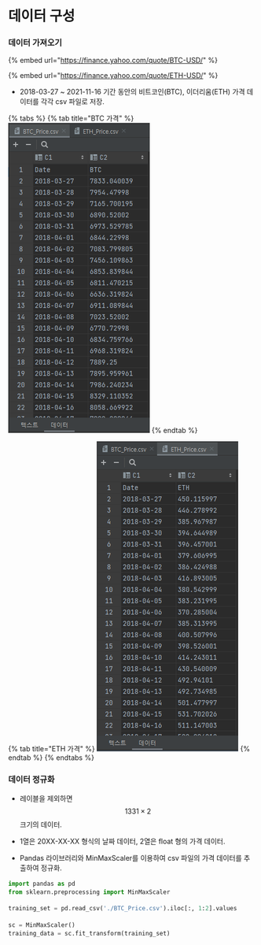 # 데이터 구성

### 데이터 가져오기&#x20;

{% embed url="https://finance.yahoo.com/quote/BTC-USD/" %}

{% embed url="https://finance.yahoo.com/quote/ETH-USD/" %}

* 2018-03-27 \~ 2021-11-16 기간 동안의 비트코인(BTC), 이더리움(ETH) 가격 데이터를 각각 csv 파일로 저장.&#x20;

{% tabs %}
{% tab title="BTC 가격" %}
![](../../../.gitbook/assets/01.PNG)
{% endtab %}

{% tab title="ETH 가격" %}
![](../../../.gitbook/assets/02.PNG)
{% endtab %}
{% endtabs %}



### 데이터 정규화&#x20;

* 레이블을 제외하면 $$1331 \times 2$$ 크기의 데이터.&#x20;
* 1열은 20XX-XX-XX 형식의 날짜 데이터, 2열은 float 형의 가격 데이터.&#x20;



* Pandas 라이브러리와 MinMaxScaler를 이용하여 csv 파일의 가격 데이터를 추출하여 정규화.

```python
import pandas as pd
from sklearn.preprocessing import MinMaxScaler

training_set = pd.read_csv('./BTC_Price.csv').iloc[:, 1:2].values

sc = MinMaxScaler()
training_data = sc.fit_transform(training_set)
```

